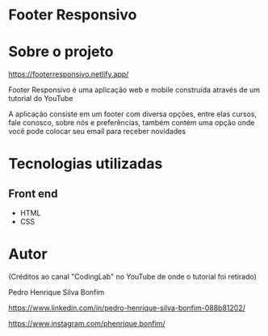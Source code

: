 # Footer Responsivo 

# Sobre o projeto

https://footerresponsivo.netlify.app/

Footer Responsivo é uma aplicação web e mobile construída através de um tutorial do YouTube 

A aplicação consiste em um footer com diversa opções, entre elas cursos, fale conosco, sobre nós e preferências, também contém uma opção onde você pode colocar seu email para receber novidades

# Tecnologias utilizadas
## Front end
- HTML 
- CSS

# Autor

(Créditos ao canal "CodingLab" no YouTube de onde o tutorial foi retirado)

Pedro Henrique Silva Bonfim

https://www.linkedin.com/in/pedro-henrique-silva-bonfim-088b81202/

https://www.instagram.com/phenrique.bonfim/

